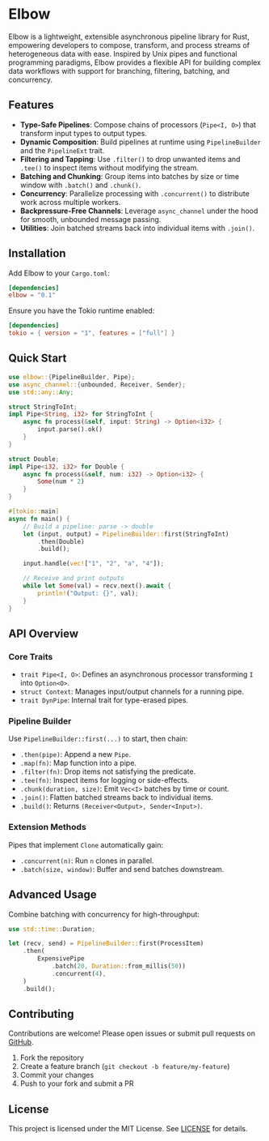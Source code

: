 # Elbow

Elbow is a lightweight, extensible asynchronous pipeline library for Rust, empowering developers to compose, transform, and process streams of heterogeneous data with ease. Inspired by Unix pipes and functional programming paradigms, Elbow provides a flexible API for building complex data workflows with support for branching, filtering, batching, and concurrency.

## Features

* **Type-Safe Pipelines**: Compose chains of processors (`Pipe<I, O>`) that transform input types to output types.
* **Dynamic Composition**: Build pipelines at runtime using `PipelineBuilder` and the `PipelineExt` trait.
* **Filtering and Tapping**: Use `.filter()` to drop unwanted items and `.tee()` to inspect items without modifying the stream.
* **Batching and Chunking**: Group items into batches by size or time window with `.batch()` and `.chunk()`.
* **Concurrency**: Parallelize processing with `.concurrent()` to distribute work across multiple workers.
* **Backpressure-Free Channels**: Leverage `async_channel` under the hood for smooth, unbounded message passing.
* **Utilities**: Join batched streams back into individual items with `.join()`.

## Installation

Add Elbow to your `Cargo.toml`:

```toml
[dependencies]
elbow = "0.1"
```

Ensure you have the Tokio runtime enabled:

```toml
[dependencies]
tokio = { version = "1", features = ["full"] }
```

## Quick Start

```rust
use elbow::{PipelineBuilder, Pipe};
use async_channel::{unbounded, Receiver, Sender};
use std::any::Any;

struct StringToInt;
impl Pipe<String, i32> for StringToInt {
    async fn process(&self, input: String) -> Option<i32> {
        input.parse().ok()
    }
}

struct Double;
impl Pipe<i32, i32> for Double {
    async fn process(&self, num: i32) -> Option<i32> {
        Some(num * 2)
    }
}

#[tokio::main]
async fn main() {
    // Build a pipeline: parse -> double
    let (input, output) = PipelineBuilder::first(StringToInt)
        .then(Double)
        .build();

    input.handle(vec!["1", "2", "a", "4"]);

    // Receive and print outputs
    while let Some(val) = recv.next().await {
        println!("Output: {}", val);
    }
}
```

## API Overview

### Core Traits

* `trait Pipe<I, O>`: Defines an asynchronous processor transforming `I` into `Option<O>`.
* `struct Context`: Manages input/output channels for a running pipe.
* `trait DynPipe`: Internal trait for type-erased pipes.

### Pipeline Builder

Use `PipelineBuilder::first(...)` to start, then chain:

* `.then(pipe)`: Append a new `Pipe`.
* `.map(fn)`: Map function into a pipe.
* `.filter(fn)`: Drop items not satisfying the predicate.
* `.tee(fn)`: Inspect items for logging or side-effects.
* `.chunk(duration, size)`: Emit `Vec<I>` batches by time or count.
* `.join()`: Flatten batched streams back to individual items.
* `.build()`: Returns `(Receiver<Output>, Sender<Input>)`.

### Extension Methods

Pipes that implement `Clone` automatically gain:

* `.concurrent(n)`: Run `n` clones in parallel.
* `.batch(size, window)`: Buffer and send batches downstream.

## Advanced Usage

Combine batching with concurrency for high-throughput:

```rust
use std::time::Duration;

let (recv, send) = PipelineBuilder::first(ProcessItem)
    .then(
        ExpensivePipe
            .batch(20, Duration::from_millis(50))
            .concurrent(4),
    )
    .build();
```

## Contributing

Contributions are welcome! Please open issues or submit pull requests on [GitHub](https://github.com/yourusername/elbow).

1. Fork the repository
2. Create a feature branch (`git checkout -b feature/my-feature`)
3. Commit your changes
4. Push to your fork and submit a PR

## License

This project is licensed under the MIT License. See [LICENSE](LICENSE) for details.
